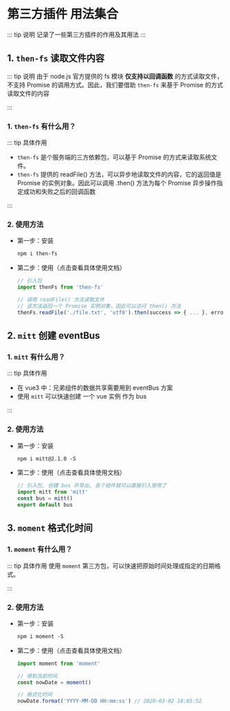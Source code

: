 # 第三方插件 用法集合

::: tip 说明
记录了一些第三方插件的作用及其用法
:::

## 1. `then-fs` 读取文件内容

::: tip 说明
由于 node.js 官方提供的 fs 模块 **仅支持以回调函数** 的方式读取文件，不支持 Promise 的调用方式。因此，我们要借助 `then-fs` 来基于 Promise 的方式读取文件的内容

:::

### 1. `then-fs` 有什么用？

::: tip 具体作用

- `then-fs` 是个服务端的三方依赖包，可以基于 Promise 的方式来读取系统文件。
- `then-fs` 提供的 readFile() 方法，可以异步地读取文件的内容，它的返回值是 Promise 的实例对象。因此可以调用 .then() 方法为每个 Promise 异步操作指定成功和失败之后的回调函数

:::

### 2. 使用方法

- 第一步：安装
  ```xml
  npm i then-fs
  ```
- 第二步：使用<tgx-link href="https://www.npmjs.com/package/then-fs">（点击查看具体使用文档）</tgx-link>

  ```js
  // 引入包
  import thenFs from 'then-fs'

  // 调用 readFile() 方法读取文件
  // 该方法返回一个 Promise 实例对象，因此可以访问 then() 方法
  thenFs.readFile('./file.txt', 'utf8').then(success => { ... }, error => { ... })
  ```

## 2. `mitt` 创建 eventBus

### 1. `mitt` 有什么用？

::: tip 具体作用

- 在 vue3 中：兄弟组件的数据共享需要用到 eventBus 方案
- 使用 `mitt` 可以快速创建 一个 vue 实例 作为 bus

:::

### 2. 使用方法

- 第一步：安装
  ```xml
  npm i mitt@2.1.0 -S
  ```
- 第二步：使用<tgx-link href="https://www.npmjs.com/package/mitt">（点击查看具体使用文档）</tgx-link>

  ```js
  // 引入包, 创建 bus 并导出, 各个组件就可以直接引入使用了
  import mitt from 'mitt'
  const bus = mitt()
  export default bus
  ```

## 3. `moment` 格式化时间

### 1. `moment` 有什么用？

::: tip 具体作用
使用 `moment` 第三方包，可以快速把原始时间处理成指定的日期格式。

:::

### 2. 使用方法

- 第一步：安装
  ```xml
  npm i moment -S
  ```
- 第二步：使用<tgx-link href="https://momentjs.com/docs/#/use-it/">（点击查看具体使用文档）</tgx-link>

  ```js
  import moment from 'moment'

  // 得到当前时间
  const nowDate = moment()

  // 格式化时间
  nowDate.format('YYYY-MM-DD HH:mm:ss') // 2020-03-02 18:05:52
  ```
